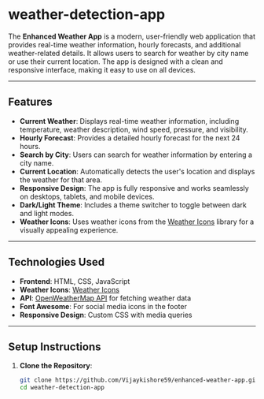 # weather-detection-app

The **Enhanced Weather App** is a modern, user-friendly web application that provides real-time weather information, hourly forecasts, and additional weather-related details. It allows users to search for weather by city name or use their current location. The app is designed with a clean and responsive interface, making it easy to use on all devices.

---

## Features

- **Current Weather**: Displays real-time weather information, including temperature, weather description, wind speed, pressure, and visibility.
- **Hourly Forecast**: Provides a detailed hourly forecast for the next 24 hours.
- **Search by City**: Users can search for weather information by entering a city name.
- **Current Location**: Automatically detects the user's location and displays the weather for that area.
- **Responsive Design**: The app is fully responsive and works seamlessly on desktops, tablets, and mobile devices.
- **Dark/Light Theme**: Includes a theme switcher to toggle between dark and light modes.
- **Weather Icons**: Uses weather icons from the [Weather Icons](https://erikflowers.github.io/weather-icons/) library for a visually appealing experience.

---

## Technologies Used

- **Frontend**: HTML, CSS, JavaScript
- **Weather Icons**: [Weather Icons](https://erikflowers.github.io/weather-icons/)
- **API**: [OpenWeatherMap API](https://openweathermap.org/api) for fetching weather data
- **Font Awesome**: For social media icons in the footer
- **Responsive Design**: Custom CSS with media queries

---

## Setup Instructions

1. **Clone the Repository**:
   ```bash
   git clone https://github.com/Vijaykishore59/enhanced-weather-app.git
   cd weather-detection-app
   
